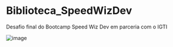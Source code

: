 # Biblioteca_SpeedWizDev
Desafio final do Bootcamp Speed Wiz Dev em parceria com o IGTI

![image](https://user-images.githubusercontent.com/67704261/145651824-a01808ae-45cc-4c6e-a74c-1f10eef0ea42.png)

